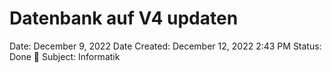 # Datenbank auf V4 updaten

Date: December 9, 2022
Date Created: December 12, 2022 2:43 PM
Status: Done 🙌
Subject: Informatik